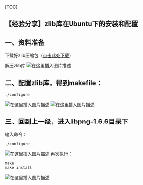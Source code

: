 [TOC]

## 【经验分享】zlib库在Ubuntu下的安装和配置

## 一、资料准备

下载好zlib压缩包（[点击此处下载](https://download.csdn.net/download/qq_56914146/85151466)）

解压zlib库
![在这里插入图片描述](https://img-blog.csdnimg.cn/463ada1fcdc94aeb85c7e7a49b3327b1.png?x-oss-process=image/watermark,type_d3F5LXplbmhlaQ,shadow_50,text_Q1NETiBA5Lul5pS-Xw==,size_20,color_FFFFFF,t_70,g_se,x_16)

## 二、配置zlib库，得到makefile：

```
./configure
```

![在这里插入图片描述](https://img-blog.csdnimg.cn/b7e38d4071714e4d86feb58f6e1422c8.png?x-oss-process=image/watermark,type_d3F5LXplbmhlaQ,shadow_50,text_Q1NETiBA5Lul5pS-Xw==,size_20,color_FFFFFF,t_70,g_se,x_16)
![在这里插入图片描述](https://img-blog.csdnimg.cn/4a3da23c07624f75acab1d0a1a81d31a.png?x-oss-process=image/watermark,type_d3F5LXplbmhlaQ,shadow_50,text_Q1NETiBA5Lul5pS-Xw==,size_20,color_FFFFFF,t_70,g_se,x_16)

## 三、回到上一级，进入libpng-1.6.6目录下

输入命令：

	./configure

![在这里插入图片描述](https://img-blog.csdnimg.cn/36b1e2cc4bdb42019d127e711fcd7ca7.png?x-oss-process=image/watermark,type_d3F5LXplbmhlaQ,shadow_50,text_Q1NETiBA5Lul5pS-Xw==,size_20,color_FFFFFF,t_70,g_se,x_16)
再次执行：

```
make
make install
```

![在这里插入图片描述](https://img-blog.csdnimg.cn/659e6a1a2af3433c82ae907b91ea178e.png?x-oss-process=image/watermark,type_d3F5LXplbmhlaQ,shadow_50,text_Q1NETiBA5Lul5pS-Xw==,size_20,color_FFFFFF,t_70,g_se,x_16)
